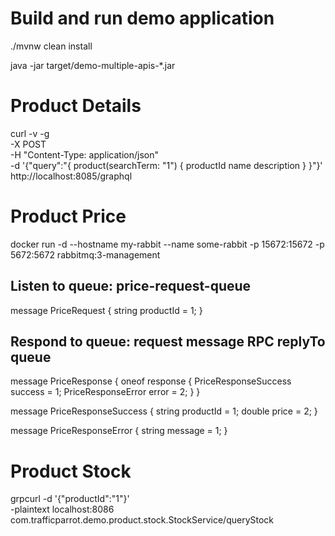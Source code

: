 # Build and run demo application

./mvnw clean install

java -jar target/demo-multiple-apis-*.jar

# Product Details
curl -v -g \
  -X POST \
  -H "Content-Type: application/json" \
  -d '{"query":"{ product(searchTerm: \"1\") { productId name description } }"}' \
  http://localhost:8085/graphql

# Product Price
docker run -d --hostname my-rabbit --name some-rabbit -p 15672:15672 -p 5672:5672 rabbitmq:3-management

## Listen to queue: price-request-queue
message PriceRequest {
  string productId = 1;
}

## Respond to queue: request message RPC replyTo queue
message PriceResponse {
  oneof response {
    PriceResponseSuccess success = 1;
    PriceResponseError error = 2;
  }
}

message PriceResponseSuccess {
  string productId = 1;
  double price = 2;
}

message PriceResponseError {
  string message = 1;
}

# Product Stock
grpcurl -d '{"productId":"1"}' \
  -plaintext localhost:8086 \
  com.trafficparrot.demo.product.stock.StockService/queryStock
